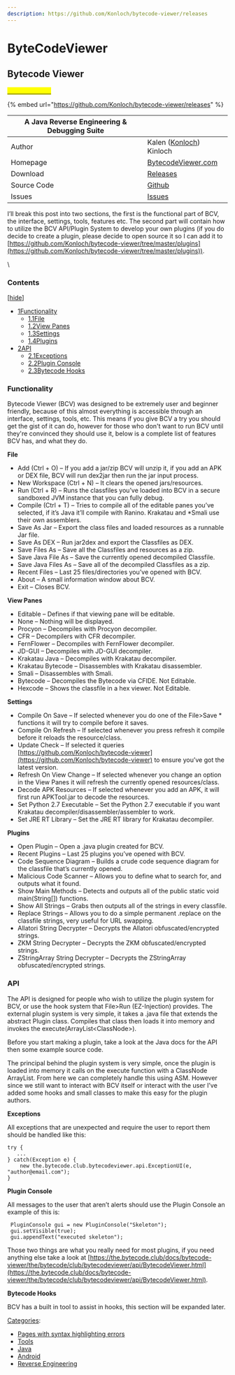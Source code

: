 ```yaml
---
description: https://github.com/Konloch/bytecode-viewer/releases
---
```


# ByteCodeViewer

## Bytecode Viewer <a href="#firstheading" id="firstheading"></a>

[<mark style="color:yellow;">Download here</mark>](https://github.com/Konloch/bytecode-viewer/releases)

{% embed url="https://github.com/Konloch/bytecode-viewer/releases" %}

| A Java Reverse Engineering & Debugging Suite |                                                                 |
| -------------------------------------------- | --------------------------------------------------------------- |
| Author                                       | Kalen ([Konloch](http://konloch.me/)) Kinloch                   |
| Homepage                                     | [BytecodeViewer.com](https://bytecodeviewer.com/)               |
| Download                                     | [Releases](https://github.com/konloch/bytecode-viewer/releases) |
| Source Code                                  | [Github](https://github.com/konloch/bytecode-viewer)            |
| Issues                                       | [Issues](https://github.com/konloch/bytecode-viewer/issues)     |

I’ll break this post into two sections, the first is the functional part of BCV, the interface, settings, tools, features etc. The second part will contain how to utilize the BCV API/Plugin System to develop your own plugins (if you do decide to create a plugin, please decide to open source it so I can add it to [https://github.com/Konloch/bytecode-viewer/tree/master/plugins](https://github.com/Konloch/bytecode-viewer/tree/master/plugins)).

\


### Contents

&#x20;\[[hide](https://wiki.bytecode.club/Bytecode\_Viewer)]&#x20;

* [1Functionality](https://wiki.bytecode.club/Bytecode\_Viewer#Functionality)
  * [1.1File](https://wiki.bytecode.club/Bytecode\_Viewer#File)
  * [1.2View Panes](https://wiki.bytecode.club/Bytecode\_Viewer#View\_Panes)
  * [1.3Settings](https://wiki.bytecode.club/Bytecode\_Viewer#Settings)
  * [1.4Plugins](https://wiki.bytecode.club/Bytecode\_Viewer#Plugins)
* [2API](https://wiki.bytecode.club/Bytecode\_Viewer#API)
  * [2.1Exceptions](https://wiki.bytecode.club/Bytecode\_Viewer#Exceptions)
  * [2.2Plugin Console](https://wiki.bytecode.club/Bytecode\_Viewer#Plugin\_Console)
  * [2.3Bytecode Hooks](https://wiki.bytecode.club/Bytecode\_Viewer#Bytecode\_Hooks)

### Functionality

Bytecode Viewer (BCV) was designed to be extremely user and beginner friendly, because of this almost everything is accessible through an interface, settings, tools, etc. This means if you give BCV a try you should get the gist of it can do, however for those who don't want to run BCV until they're convinced they should use it, below is a complete list of features BCV has, and what they do.

**File**

* Add (Ctrl + O) – If you add a jar/zip BCV will unzip it, if you add an APK or DEX file, BCV will run dex2jar then run the jar input process.
* New Workspace (Ctrl + N) – It clears the opened jars/resources.
* Run (Ctrl + R) – Runs the classfiles you’ve loaded into BCV in a secure sandboxed JVM instance that you can fully debug.
* Compile (Ctrl + T) – Tries to compile all of the editable panes you’ve selected, if it’s Java it’ll compile with Ranino. Krakatau and \*Smali use their own assemblers.
* Save As Jar – Export the class files and loaded resources as a runnable Jar file.
* Save As DEX – Run jar2dex and export the Classfiles as DEX.
* Save Files As – Save all the Classfiles and resources as a zip.
* Save Java File As – Save the currently opened decompiled Classfile.
* Save Java Files As – Save all of the decompiled Classfiles as a zip.
* Recent Files – Last 25 files/directories you’ve opened with BCV.
* About – A small information window about BCV.
* Exit – Closes BCV.

**View Panes**

* Editable – Defines if that viewing pane will be editable.
* None – Nothing will be displayed.
* Procyon – Decompiles with Procyon decompiler.
* CFR – Decompilers with CFR decompiler.
* FernFlower – Decompiles with FernFlower decompiler.
* JD-GUI – Decompiles with JD-GUI decompiler.
* Krakatau Java – Decompiles with Krakatau decompiler.
* Krakatau Bytecode – Disassembles with Krakatau disassembler.
* Smali – Disassembles with Smali.
* Bytecode – Decompiles the Bytecode via CFIDE. Not Editable.
* Hexcode – Shows the classfile in a hex viewer. Not Editable.

**Settings**

* Compile On Save – If selected whenever you do one of the File>Save \* functions it will try to compile before it saves.
* Compile On Refresh – If selected whenever you press refresh it compile before it reloads the resource/class.
* Update Check – If selected it queries [https://github.com/Konloch/bytecode-viewer](https://github.com/Konloch/bytecode-viewer) to ensure you’ve got the latest version.
* Refresh On View Change – If selected whenever you change an option in the View Panes it will refresh the currently opened resources/class.
* Decode APK Resources – If selected whenever you add an APK, it will first run APKTool.jar to decode the resources.
* Set Python 2.7 Executable – Set the Python 2.7 executable if you want Krakatau decompiler/disassembler/assembler to work.
* Set JRE RT Library – Set the JRE RT library for Krakatau decompiler.

**Plugins**

* Open Plugin – Open a .java plugin created for BCV.
* Recent Plugins – Last 25 plugins you’ve opened with BCV.
* Code Sequence Diagram – Builds a crude code sequence diagram for the classfile that’s currently opened.
* Malicious Code Scanner – Allows you to define what to search for, and outputs what it found.
* Show Main Methods – Detects and outputs all of the public static void main(String\[]) functions.
* Show All Strings – Grabs then outputs all of the strings in every classfile.
* Replace Strings – Allows you to do a simple permanent .replace on the classfile strings, very useful for URL swapping.
* Allatori String Decrypter – Decrypts the Allatori obfuscated/encrypted strings.
* ZKM String Decrypter – Decrypts the ZKM obfuscated/encrypted strings.
* ZStringArray String Decrypter – Decrypts the ZStringArray obfuscated/encrypted strings.

### API

The API is designed for people who wish to utilize the plugin system for BCV, or use the hook system that File>Run (EZ-Injection) provides. The external plugin system is very simple, it takes a .java file that extends the abstract Plugin class. Compiles that class then loads it into memory and invokes the execute(ArrayList\<ClassNode>).

Before you start making a plugin, take a look at the Java docs for the API then some example source code.

The principal behind the plugin system is very simple, once the plugin is loaded into memory it calls on the execute function with a ClassNode ArrayList. From here we can completely handle this using ASM. However since we still want to interact with BCV itself or interact with the user I’ve added some hooks and small classes to make this easy for the plugin authors.

**Exceptions**

All exceptions that are unexpected and require the user to report them should be handled like this:

```
try {
   ...
} catch(Exception e) {
    new the.bytecode.club.bytecodeviewer.api.ExceptionUI(e, "author@email.com");
}
```

**Plugin Console**

All messages to the user that aren’t alerts should use the Plugin Console an example of this is:

```
 PluginConsole gui = new PluginConsole("Skeleton");
 gui.setVisible(true);
 gui.appendText("executed skeleton");
```

Those two things are what you really need for most plugins, if you need anything else take a look at [https://the.bytecode.club/docs/bytecode-viewer/the/bytecode/club/bytecodeviewer/api/BytecodeViewer.html](https://the.bytecode.club/docs/bytecode-viewer/the/bytecode/club/bytecodeviewer/api/BytecodeViewer.html).

**Bytecode Hooks**

BCV has a built in tool to assist in hooks, this section will be expanded later.

[Categories](https://wiki.bytecode.club/Special:Categories):&#x20;

* [Pages with syntax highlighting errors](https://wiki.bytecode.club/index.php?title=Category:Pages\_with\_syntax\_highlighting\_errors\&action=edit\&redlink=1)
* [Tools](https://wiki.bytecode.club/Category:Tools)
* [Java](https://wiki.bytecode.club/Category:Java)
* [Android](https://wiki.bytecode.club/Category:Android)
* [Reverse Engineering](https://wiki.bytecode.club/Category:Reverse\_Engineering)
